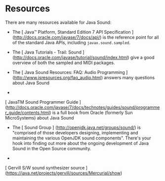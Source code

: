#  Resources 

There are many resources available for Java Sound:

+  The
 [
	    Java™ Platform, Standard Edition 7 API Specification
	  ] (http://docs.oracle.com/javase/7/docs/api/)
is the reference point for all of the standard Java APIs,
	  including
 `javax.sound.sampled`.


+  The
 [
	    Java Tutorials - Trail: Sound
	  ] (http://docs.oracle.com/javase/tutorial/sound/index.html)
give a good overview of both the sampled and MIDI packages.


+  The
 [
	    Java Sound Resources: FAQ: Audio Programming
	  ] (http://www.jsresources.org/faq_audio.html)
answers many questions about Java Sound


+  
 [
	    JavaTM Sound Programmer Guide
	  ] (http://docs.oracle.com/javase/7/docs/technotes/guides/sound/programmer_guide/contents.html)
is a full book from Oracle (formerly Sun MicroSystems) about Java Sound


+  The
 [ Sound Group ] (http://openjdk.java.net/groups/sound/)
is "comprised of those developers designing, implementing and
	  maintaining the various OpenJDK sound components".
	  There's your hook into finding out more about the ongoing development
	  of Java Sound in the Open Source community.


+  
 [
		Gervill S/W sound synthesizer source ] (https://java.net/projects/gervill/sources/Mercurial/show)





